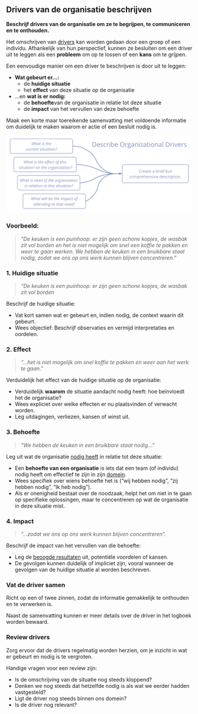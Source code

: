 ## Drivers van de organisatie beschrijven

**Beschrijf drivers van de organisatie om ze te begrijpen, te communiceren en te onthouden.**

Het omschrijven van [drivers](glossary:organizational-driver) kan worden gedaan door een groep of een individu. Afhankelijk van hun perspectief, kunnen ze besluiten om een driver uit te leggen als een **probleem** om op te lossen of een **kans** om te grijpen.

Een eenvoudige manier om een driver te beschrijven is door uit te leggen:

- **Wat gebeurt er...:** 
    - de **huidige situatie**
    - het **effect** van deze situatie op de organisatie
- ...en **wat is er nodig:** 
    - de **behoefte**van de organisatie in relatie tot deze situatie
    - de **impact** van het vervullen van deze behoefte

Maak een korte maar toereikende samenvatting met voldoende informatie om duidelijk te maken waarom er actie of een besluit nodig is.

![Drivers van de organisatie beschrijven](img/process/describe-organizational-drivers.png)

### Voorbeeld:

> *“De keuken is een puinhoop: er zijn geen schone kopjes, de wasbak zit vol borden en het is niet mogelijk om snel een koffie te pakken en weer te gaan werken. We hebben de keuken in een bruikbare staat nodig, zodat we ons op ons werk kunnen blijven concentreren.”*

### 1. Huidige situatie

> *“De keuken is een puinhoop: er zijn geen schone kopjes, de wasbak zit vol borden*

Beschrijf de huidige situatie:

- Vat kort samen wat er gebeurt en, indien nodig, de context waarin dit gebeurt.
- Wees objectief: Beschrijf observaties en vermijd interpretaties en oordelen.

### 2. Effect

> *“...het is niet mogelijk om snel koffie te pakken en weer aan het werk te gaan.”*

Verduidelijk het effect van de huidige situatie op de organisatie:

- Verduidelijk **waarom** de situatie aandacht nodig heeft: hoe beïnvloedt het de organisatie? 
- Wees expliciet over welke effecten er nu plaatsvinden of verwacht worden. 
- Leg uitdagingen, verliezen, kansen of winst uit. 

### 3. Behoefte

> *“We hebben de keuken in een bruikbare staat nodig...”*

Leg uit wat de organisatie [nodig heeft](glossary:need) in relatie tot deze situatie:

- Een **behoefte van een organisatie** is iets dat een team (of individu) nodig heeft om effectief te zijn in zijn [domein](glossary:domain). 
- Wees specifiek over wiens behoefte het is (“wij hebben nodig”, “zij hebben nodig”, “Ik heb nodig”).
- Als er onenigheid bestaat over de noodzaak, helpt het om niet in te gaan op specifieke oplossingen, maar te concentreren op wat de organisatie in deze situatie mist.

### 4. Impact

> *“...zodat we ons op ons werk kunnen blijven concentreren”.*

Beschrijf de impact van het vervullen van die behoefte:

- Leg de [beoogde resultaten](glossary:intended-outcome) uit, potentiële voordelen of kansen.
- De gevolgen kunnen duidelijk of impliciet zijn, vooral wanneer de gevolgen van de huidige situatie al worden beschreven.

### Vat de driver samen

Richt op een of twee zinnen, zodat de informatie gemakkelijk te onthouden en te verwerken is.

Naast de samenvatting kunnen er meer details over de driver in het logboek worden bewaard.

### Review drivers

Zorg ervoor dat de drivers regelmatig worden herzien, om je inzicht in wat er gebeurt en nodig is te vergroten.

Handige vragen voor een review zijn:

- Is de omschrijving van de situatie nog steeds kloppend?
- Denken we nog steeds dat hetzelfde nodig is als wat we eerder hadden vastgesteld?
- Ligt de driver nog steeds binnen ons domein?
- Is de driver nog relevant?
